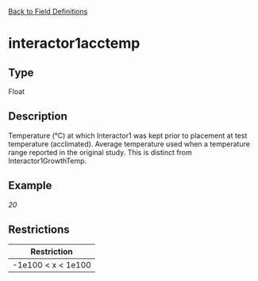 [Back to Field Definitions](../../field_definition_overview)
# interactor1acctemp

## Type
Float

## Description


Temperature (°C) at which Interactor1 was kept prior to placement at test temperature (acclimated). Average temperature used when a temperature range reported in the original study. This is distinct from Interactor1GrowthTemp.
## Example
*20*

## Restrictions
| Restriction |
| :---------: |
| -1e100 < x < 1e100 |

